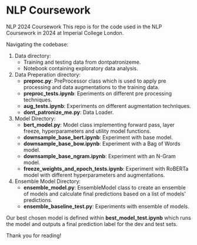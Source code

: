 # NLP Coursework
NLP 2024 Coursework
This repo is for the code used in the NLP Coursework in 2024 at Imperial College London. 

Navigating the codebase:

1. Data directory:
    - Training and testing data from dontpatronizeme.
    - Notebook containing exploratory data analysis.
2. Data Preperation directory:
    - **preproc.py**: PreProcessor class which is used to apply pre processing and data augmentations to the training data.
    - **preproc_tests.ipynb**: Eperiments on different pre processing techniques.
    - **aug_tests.ipynb**: Experiments on different augmentation techniques.
    - **dont_patronize_me.py**: Data Loader. 
3. Model Directory:
    - **bert_model.py**: Model class implementing forward pass, layer freeze, hyperparameters and utility model functions.
    - **downsample_base_bert.ipynb**: Experiment with base model.
    - **downsample_base_bow.ipynb**: Experiment with a Bag of Words model.
    - **downsample_base_ngram.ipynb**: Experiment with an N-Gram model.
    - **freeze_weights_and_epoch_tests.ipynb**: Experiment with RoBERTa model with different hyperparameters and augmentations.
4. Ensemble Model Directory:
    - **ensemble_model.py**: EnsembleModel class to create an ensemble of models and calculate final predictions based on a list of models' predictions.
    - **ensemble_baseline_test.py**: Experiments with ensemble of models.

Our best chosen model is defined within **best_model_test.ipynb** which runs the model and outputs a final prediction label for the dev and test sets.

Thank you for reading!